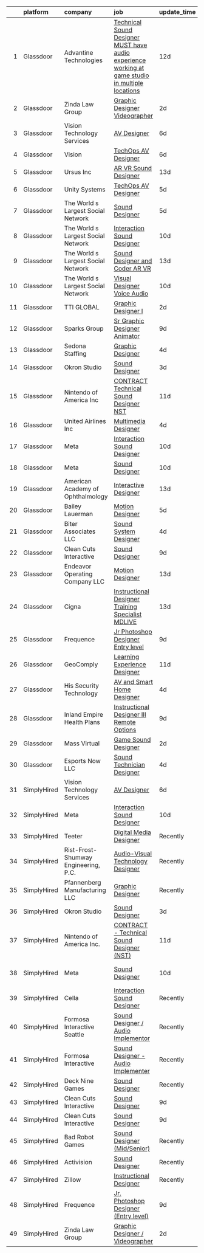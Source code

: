 

|    | platform    | company                              | job                                                                                                                                                                                                                                                                                                                                                                                                                                                                                                                                                                                                                                                                                                                                                                                                                                                                                                                                                                                                                                                                                                                                                                                                                                                                                                                                                                                           | update_time   | location                 |
|---:|:------------|:-------------------------------------|:----------------------------------------------------------------------------------------------------------------------------------------------------------------------------------------------------------------------------------------------------------------------------------------------------------------------------------------------------------------------------------------------------------------------------------------------------------------------------------------------------------------------------------------------------------------------------------------------------------------------------------------------------------------------------------------------------------------------------------------------------------------------------------------------------------------------------------------------------------------------------------------------------------------------------------------------------------------------------------------------------------------------------------------------------------------------------------------------------------------------------------------------------------------------------------------------------------------------------------------------------------------------------------------------------------------------------------------------------------------------------------------------|:--------------|:-------------------------|
|  1 | Glassdoor   | Advantine Technologies               | [Technical Sound Designer  MUST have audio experience working at game studio  in multiple locations](https://www.glassdoor.com/partner/jobListing.htm?pos=123&ao=1136043&s=58&guid=00000182c4578a6fbd99cddaa14b1133&src=GD_JOB_AD&t=SR&vt=w&ea=1&cs=1_b26a7546&cb=1661151447973&jobListingId=1008063959886&jrtk=3-0-1gb25f2kim6pd801-1gb25f2l4gagk800-6d079c6461adae76-)                                                                                                                                                                                                                                                                                                                                                                                                                                                                                                                                                                                                                                                                                                                                                                                                                                                                                                                                                                                                                      | 12d           | Seattle, WA              |
|  2 | Glassdoor   | Zinda Law Group                      | [Graphic Designer   Videographer](https://www.glassdoor.com/partner/jobListing.htm?pos=104&ao=1110586&s=58&guid=00000182c4578a6fbd99cddaa14b1133&src=GD_JOB_AD&t=SR&vt=w&cs=1_d79de057&cb=1661151447971&jobListingId=1008081638228&cpc=545C0D17DAD7ABB7&jrtk=3-0-1gb25f2kim6pd801-1gb25f2l4gagk800-abff4525b0da4e4a--6NYlbfkN0CDZ3uoFqnNpniXSGq4vJTP5OZg6sS9LROOCE2XNzhqktrZ1Gu09o3tp_13oRf2ZSWRTMNECa16wDQevD3p_rrBCY3uYbiYc2xBfIpRP6CwJK4CwJ_oS60QrsB_cGOQTcUVuzyts7WXcHAPYjmPaP-QF5WkkrafHB1fT4T0fqKHHgOUaQT8II-XsVnVeTPsu2QqpE7ebFni79dRGLd53PlX1Pzn0V7-BjNaRAwE_SA02y_hbueCI3yHmSNPazhkGGGnMG-LuqptvfJ2AMW5G91ldFqFWhIMpscX9IgaWXqL7ZXI7qfxUrZ0e-PqlFCaPluyY1x5CoZKmYMchMhTAxKFyBZ1nmbd7ZnPuPBl__sSjKs_dI1ZJDZFq0b-DZzQ4h7xNhLAFrnJ1mFpXn1uwCBvHmeayMZ8CayTAULX4USoNNlljhc_WMQAQGXotplOeSXR19Txa7Isr7pz1I8YCgvtpozNQ0nIRnByxjCvQY4E8hXchjbMEN4V)                                                                                                                                                                                                                                                                                                                                                                                                                                                                                                                                         | 2d            | Austin, TX               |
|  3 | Glassdoor   | Vision Technology Services           | [AV Designer](https://www.glassdoor.com/partner/jobListing.htm?pos=101&ao=1110586&s=58&guid=00000182c4578a6fbd99cddaa14b1133&src=GD_JOB_AD&t=SR&vt=w&ea=1&cs=1_b281c377&cb=1661151447971&jobListingId=1008071954326&cpc=9BF093DE37959594&jrtk=3-0-1gb25f2kim6pd801-1gb25f2l4gagk800-3f4dfcac5a3f2b50--6NYlbfkN0CNj7aPN_rgJYL26xExsNvwSTMCEOvAd-weWhKQvsDHsoIIkruThzqvRCDh24l_bjLQxGzcWxqW5iSN_w8O7BSQUsgASmAL3w_6b5cL1Yfjp6R6RYa5DX07ngvkypT0ZPR4Raf7kU6GnCw0xQ_ZJHxn9iDbUFdG7C09yvijkNxfd571-h0XVBBmhVqeYHbOrimmCW3MH65_5ELOSW72iU5A1G0FFi886fgbdyGgnCmrIbKLW0Emt7mf_sWBq1kiA0nrFdstaPXGQevsQyazLZ-2GgsitVITlJIzGbJjpdIwWte7RG-abOdj0J2vIEDyaveek-DNFTsyAuWaPnpT11aQQrtoUPBCVk06tH5WGqAzYib99ZA9yjvKW0PBI9ga6in2Qvl31vJ7GtOY7xfT8r-Dr0cq2xBy0Ennb6L82egXJ2TldQfD1mFYNyaHeCco-R1nYWLZMTzF8tH0Aqr8XR9rHbwxAtakOG5xbHCM16Adm5bILn7oRZ8c-S5V2T3JuFTolg87oXI4Vg%3D%3D)                                                                                                                                                                                                                                                                                                                                                                                                                                                                                                                            | 6d            | Owings Mills, MD         |
|  4 | Glassdoor   | Vision                               | [TechOps AV Designer](https://www.glassdoor.com/partner/jobListing.htm?pos=121&ao=1136043&s=58&guid=00000182c4578a6fbd99cddaa14b1133&src=GD_JOB_AD&t=SR&vt=w&ea=1&cs=1_d864e213&cb=1661151447973&jobListingId=1008071725001&jrtk=3-0-1gb25f2kim6pd801-1gb25f2l4gagk800-222e6f8c09fa7b32-)                                                                                                                                                                                                                                                                                                                                                                                                                                                                                                                                                                                                                                                                                                                                                                                                                                                                                                                                                                                                                                                                                                     | 6d            | Owings Mills, MD         |
|  5 | Glassdoor   | Ursus  Inc                           | [AR VR Sound Designer](https://www.glassdoor.com/partner/jobListing.htm?pos=106&ao=1110586&s=58&guid=00000182c4578a6fbd99cddaa14b1133&src=GD_JOB_AD&t=SR&vt=w&ea=1&cs=1_75546218&cb=1661151447972&jobListingId=1008060781401&cpc=56C4EA4A1A191A49&jrtk=3-0-1gb25f2kim6pd801-1gb25f2l4gagk800-030c9e8f31c30fb1--6NYlbfkN0CT8vBT9H5mqECx2dfLV_FONLPDKpIRssxVwtj05Tmm4rA5I0VNOPdM1oYsK66ov5r3DWxwAiT3975pyDdK1dCkIm3HIa7Y5w_yS9WNwndK-pYnhQpIGvT_4JMoppqofj_V7n-KQXnwxuIp4sxGqFSLnh8gEwF36Ow_xbme12t9ChEp-GHl6fRQhd6574IIaGuOGCVi51k91WaRd6M8ERe3VOx5Uk43gur74xQFXTOcZiP5tSRQVrFiAsknzgZLfm00zOpDbdloS8yKkQmfoJEHBmN4vApKtgtlX3xG7TCNxLNz2Ll1wawrNtaJWJBohtoAo4pzqraJtZgKX2K-OkprPj3iFbWDSyhMNwFUFhkST-I7CixRzVs14tBwJlXfranQ7253ZsuI9ZaOed4Ek5osv9uX6xaEQzz_38NHK3MSyDZbqinY-3Hs2FkMc91ab8TcorPDeTvLlUU3Q2lP7XUZf-bP02vBrNjpXle8iSLJ5ulfkWWGxP9eS-_TkUrMkm0YWFAoQpVWVnWZV_Gxus6Rk4SP76arsWNJ1poLQJfx6BuI4iJZ3A25_Lm7BcQzKs9hOaDbcUecRo-xtdpB-0pBl-iSLa7Ror2-Zz4bK5sXUem1nyXJ3HZ_MKW0S2Sdqe1iMrtgjKdUmqaSWpCBrPmBWDJnDsPFACQSTuhc0dm-yQwYoIEvJKyX4ayFcD8O7_GlybwYBnFk3Pht2i2QJkNhUjE7cNzoI8CGHTDzdcKU0Xw9O-z9Y82UUuIEO1_kfj5-x58BgxpiZJMnoWGVPkt2Jm16nAk-Z3Eh3koF3FUE3J3UnjR4VsZSIdOklgXteALKXezFPxOV15tCkeSWBhUfrXSmUCOxxp-fQ_thZeUO8d4CnjwOaaUSb-7vKtEwKxogSzKEG7T9v35zwBMvOXhNylX2D50EAbExfhEkxy7X4_lytLX-LhgGdBRc_pwsuAYjcuk8PDaSH-5m2TQXbOWqn-rd76tAyDSBPg5WUl5e95KpHDIp0qrgvcpQpq_0n5w%3D) | 13d           | Seattle, WA              |
|  6 | Glassdoor   | Unity Systems                        | [TechOps AV Designer](https://www.glassdoor.com/partner/jobListing.htm?pos=125&ao=1136043&s=58&guid=00000182c4578a6fbd99cddaa14b1133&src=GD_JOB_AD&t=SR&vt=w&ea=1&cs=1_9fcdbaff&cb=1661151447974&jobListingId=1008074123032&jrtk=3-0-1gb25f2kim6pd801-1gb25f2l4gagk800-d55f17306aa6bb28-)                                                                                                                                                                                                                                                                                                                                                                                                                                                                                                                                                                                                                                                                                                                                                                                                                                                                                                                                                                                                                                                                                                     | 5d            | Owings Mills, MD         |
|  7 | Glassdoor   | The World s Largest Social Network   | [Sound Designer](https://www.glassdoor.com/partner/jobListing.htm?pos=105&ao=1110586&s=58&guid=00000182c4578a6fbd99cddaa14b1133&src=GD_JOB_AD&t=SR&vt=w&ea=1&cs=1_1df1be49&cb=1661151447972&jobListingId=1008073886533&cpc=42BEC95245890617&jrtk=3-0-1gb25f2kim6pd801-1gb25f2l4gagk800-7114a57c880df326--6NYlbfkN0DSgjPPcnEdvoK3uuxfISLALE6pB1FR7YSHOr_tSg5_QGIhoz_2VqUepdcKLBLI_zT8uHxsXd_VUx11DWtQMLofTHoXHnLrOeZEKhwoXuWLAzou_dOiA0RIt_XduuY84k9b2ilL6Z7HhZ0_x4UaBFHaWlAflmiorJSqxNNCA8K71dy3oP-Z6J6Pkdcik5RP3ckCH-9FxTp68Oq9rH7toYY-PBFb29LpR4TalQLqhBZ2Q4XCJvxBZ4oeb8fodswn3gT68gH-F2K3AyNiiZv77-E5QNZ4CI1GCX8OD1553Shz5VuhqKXDZioYMQ4InoXZTCWMyYH9ljerxvt1SLoNypwQuVelFYbqUZIi8xlPiQh2yAOAgFHJ1WmrGUVBF4L_Uo5DNjpVY8CBNbUyP82NGkab9ztVT_UAmydZmYNegFrOZfxjNITTINQSQ1tQj3CSunBktoQruirRgyuhIxVZf8AV8ggIjC-falvPPz5zeCGp3Vx6kUMdkTBquKDGtn5_KtHjcyT2la6GSIsoSTX9I-5HiOSDnGs8lWiQcvUjdez5UKcGKQsNps3CXHV4xfnP8uy1cS2-B-gIrsF9DQMP3gJ3)                                                                                                                                                                                                                                                                                                                                                                                                                                                     | 5d            | Philadelphia, PA         |
|  8 | Glassdoor   | The World s Largest Social Network   | [Interaction Sound Designer](https://www.glassdoor.com/partner/jobListing.htm?pos=107&ao=1110586&s=58&guid=00000182c4578a6fbd99cddaa14b1133&src=GD_JOB_AD&t=SR&vt=w&ea=1&cs=1_7d874c70&cb=1661151447972&jobListingId=1008067051045&cpc=0C139D4CAD5A6DB2&jrtk=3-0-1gb25f2kim6pd801-1gb25f2l4gagk800-a55c5d5c2412a23f--6NYlbfkN0DSgjPPcnEdvoK3uuxfISLALE6pB1FR7YSHOr_tSg5_QGIhoz_2VqUepdcKLBLI_zTQW-ZBBRDRWB8XcpesGg14kHik97VePIDOoXHmvrsVM92Who3iCJ3lPvVkXNAwy5P5txMrOj0anmJ9iJJeFKaeAM5FZ7aLL2sS_WrfcLKwk5WjkJsIbrYh2OmnDCqQq5EwuFRNq6vjcvtnVhlaBo4R5mUGfts6vs59TUc-epGnuud78vAM4o7X9VjOsOM8M3tV8dGtDMlYvOogfJTImKXksbyNB5d6Bl1vfbm1O2_FkaCNKrnVSvxNlZHkwl1k4Ok4VwOoSzJ7bCVEaUeD4PlB3M_XcxHoei1gGSUI7JrPKeXiTp5bLbPVc_d3CdON0vYizEV5uHu72QYMeDd2vG2NRuTT5xEfIHylHRQ6O6BZrMOk_xvvWokcVyo9wCrKH3-nSrAw2HcoYp3-J-UvC0syJWqNIFq5gfb43C8XGVZKN4O-MJEF8WiUkrpGmJlWLOruvcfjRBp2hnmBDblJRQhyTJYn5CcTCaf5EQvAJzWXP0VB1v5JhDouj-kIB9DgeihgIUM1K6lyI8i4DdseBRN4)                                                                                                                                                                                                                                                                                                                                                                                                                                         | 10d           | Philadelphia, PA         |
|  9 | Glassdoor   | The World s Largest Social Network   | [Sound Designer and Coder  AR VR ](https://www.glassdoor.com/partner/jobListing.htm?pos=108&ao=1110586&s=58&guid=00000182c4578a6fbd99cddaa14b1133&src=GD_JOB_AD&t=SR&vt=w&ea=1&cs=1_33594573&cb=1661151447972&jobListingId=1008061726145&cpc=B076152010A3B66C&jrtk=3-0-1gb25f2kim6pd801-1gb25f2l4gagk800-7ac4f6af231a1752--6NYlbfkN0DSgjPPcnEdvoK3uuxfISLALE6pB1FR7YSHOr_tSg5_QGIhoz_2VqUepdcKLBLI_zRRqGxwsWbWusaI47CnJOql3dZtZAUgmKcXrM56Sv-4YDjrSP54awu9MNJukGizFcW2-0AiLu8zBbsU9ZIiPQd4QpnGKSElyT8XiEq4mqvRxJ5vTZwvcBhzKfVexrQF-QUUTNZXYK_0Y-UzFGpe4XOrtt6T4dgWpcP92g6bPvLJQc5LceOa9RnIFK-U2lybhwbwwmEFWKE7RBFSGxp2SygZQlfVcjwf-PyoO-uoYE81iZJSU23mIoXxN_2xLijRffocJ7ZDXV2o4hlA6gKq59SKL86UI01noH3RNXyZ4-8Yv6-igVcjccJI6iO5We2CXpYocrwy_CywyrsuRhLiNMYpVROUSLjodKO5usJW0ReGddRszzT-o1tNvNfyEr1g6toTleq-kImp1TlstUUFixPIQBulMOjmY-WW3qwdeg-evoKBu66wzWkX9T8b8dCyYq-6iDxm_TFB-5P9Jo171BU2v_sibU7u2MzoC6jHkqQYYHF53WsnfydSoQ8ImR1epljd18qCa7Ia6DhXA4kZMZFd)                                                                                                                                                                                                                                                                                                                                                                                                                                   | 13d           | Los Angeles, CA          |
| 10 | Glassdoor   | The World s Largest Social Network   | [Visual Designer  Voice Audio ](https://www.glassdoor.com/partner/jobListing.htm?pos=109&ao=1110586&s=58&guid=00000182c4578a6fbd99cddaa14b1133&src=GD_JOB_AD&t=SR&vt=w&ea=1&cs=1_15b5b52f&cb=1661151447972&jobListingId=1008067051081&cpc=1160948BCBA38B5B&jrtk=3-0-1gb25f2kim6pd801-1gb25f2l4gagk800-7913921b795d69f5--6NYlbfkN0DSgjPPcnEdvoK3uuxfISLALE6pB1FR7YSHOr_tSg5_QGIhoz_2VqUepdcKLBLI_zTQW-ZBBRDRWDgtVNVrQFKAzmx9bZ4Meu3hLWvhH2xhpWXUkFIaUnifiMDKwBTn296hIQ_t5YcIOVPnmKBN4Y34vFfZxvWSvY4EJqfWdDOc7LiPFI6BFJr3BS4z5Ga0mb8iFFVxZn4IUqIOUHDy3fhvAKmLr78_83YwYhfNnDP6ZNN_P8n9F1urLcO1_h3K6DwFUdCdmeaOsdlQTvcOWtVsXlYTbupfRSYxfvH9BfNZPCrxGpnkbN99qRo3FJi0RuWPoYaXjn5m6VMTy6yH2rGKeche8a0Jq7IGnmp_mDQ-lWF5OfWO83gA-Vke2RBspA7hYaIlBOAMwhZxI1OIg49TyDSI_VH-xjmJiAndzAhFvjn1m2ilSXZgPsRGLtpgC7Sq_VVD0srx7KL-_STC3mPC7i9cjwa7bID-186Jx6g1iKWoebzvfa2tfiojrRG7y4FrzMnkvFOmz2ilNMMm8Vw8NEm4l1qNDGplAT77yE4W-iXkpxm8JNEIS8sGCMPzgYZEZRgJt7l11-Ii6EcXJBII)                                                                                                                                                                                                                                                                                                                                                                                                                                      | 10d           | San Diego, CA            |
| 11 | Glassdoor   | TTI GLOBAL                           | [Graphic Designer I](https://www.glassdoor.com/partner/jobListing.htm?pos=127&ao=1136043&s=58&guid=00000182c4578a6fbd99cddaa14b1133&src=GD_JOB_AD&t=SR&vt=w&ea=1&cs=1_17beebc8&cb=1661151447974&jobListingId=1008081440962&jrtk=3-0-1gb25f2kim6pd801-1gb25f2l4gagk800-e718573ba50ff80a-)                                                                                                                                                                                                                                                                                                                                                                                                                                                                                                                                                                                                                                                                                                                                                                                                                                                                                                                                                                                                                                                                                                      | 2d            | East Moline, IL          |
| 12 | Glassdoor   | Sparks Group                         | [Sr Graphic Designer Animator](https://www.glassdoor.com/partner/jobListing.htm?pos=113&ao=1110586&s=58&guid=00000182c4578a6fbd99cddaa14b1133&src=GD_JOB_AD&t=SR&vt=w&cs=1_461a3e4d&cb=1661151447973&jobListingId=1008069082504&cpc=3BA4CE39D5B5DEF5&jrtk=3-0-1gb25f2kim6pd801-1gb25f2l4gagk800-9fb52559c671e326--6NYlbfkN0CVbIAoVGlVV0muHIzlWY31dYj5hrVkKa7qBWZ-hZn3g-zWnitpxah_RyLopvrEJPIhSC_NxYFAOkOUAxb24q12idpXmZDLqnP8qqXeafs5p-x-Up3FLRd-hBxwplnmgu-HuP8T6r5qz0r5qkXNepJ65unKf4eAdbFumPyfAY87zyKfPC2cLsJr_6IWOwcfiIFkvjZn9dwUfwJG7HI5o-oqJbmT2UzoWyH9iCKdre52n5Mge3jvqgx8ki-TaXr7CzY2hTQWNX7fKIKPjDGxJc5FYRlgTIJJfvlVEbklxVWEuBY7_vq-4l60A9WU3AZMD1hKpIGhDnjOvVAAlSQYZtOvl0SulK-hJGUAyqx4X6PrPnLR1s9MQF8qRnNM69R3yuqEu8Sky5WK4eo_GFrsNEeiRamY2c5GJ1xHAHRzZEeRAVLSeIU8-r9t3dNQJGy70L2IxHcFvddzWoXchje7yvkS8Hr6vcdfpKJAnomSgktRWTbDt0KkFCpH)                                                                                                                                                                                                                                                                                                                                                                                                                                                                                                                                            | 9d            | McLean, VA               |
| 13 | Glassdoor   | Sedona Staffing                      | [Graphic Designer](https://www.glassdoor.com/partner/jobListing.htm?pos=112&ao=1110586&s=58&guid=00000182c4578a6fbd99cddaa14b1133&src=GD_JOB_AD&t=SR&vt=w&cs=1_d40201c7&cb=1661151447972&jobListingId=1008076998725&cpc=47CFDC01B3F81FAC&jrtk=3-0-1gb25f2kim6pd801-1gb25f2l4gagk800-33e05b495d8f4777--6NYlbfkN0AD1jTaPkbqeyoPs6Gk6jVNKZ2Be_hmcpzTpGkBPNeG5xU-358rlWYJRK8NMG9eadv6fhxR6NmvazypaoRZVMCn3L9x0_btZ5CkdPPDyOWnbIvVj1Iw8hptB9kDGe6m7TM7kZwZb_Aulp72J6BIoZN4IeoQa2szPlmO79-YYHD4UDtDmFMatYBL5Im8LpKmsIdKlJPTEsTCg5DtQE6nGJNRfCu3QuXv3uAS2P6eZCCoMrapxvUURD6GE9EZ5Cd2R8oZKrE2X4ySUWOe_svft_p_9JpN6CoBvzjMy2C-1Q7fzYpym6lXSndag-Eh4SWiFdNcucQ7a4kRrzkYWGihPG7jiq1EjnoO_Xmlrl61NoXx0pQ2il2KJYlbk1cUM2xTiJZGvmg-VElPhNl7e46m9EnPYSzVQuByvJTSqdYTculz13ijKbCR6p6Furdg73t4gLYNw3AoabPCJDnHJ0r7T5idcqY3La9JlkKp1steLxT9w2KPe9kxowfEw4Bk-gothfGFrnGV2drrzA6ZSDdj1_01ozx7ggQqfmjKd-f_1YO1FK1T_HBeejMFiXA2hesZbU8%3D)                                                                                                                                                                                                                                                                                                                                                                                                                                                                          | 4d            | East Moline, IL          |
| 14 | Glassdoor   | Okron Studio                         | [Sound Designer](https://www.glassdoor.com/partner/jobListing.htm?pos=110&ao=1136043&s=58&guid=00000182c4578a6fbd99cddaa14b1133&src=GD_JOB_AD&t=SR&vt=w&ea=1&cs=1_31982861&cb=1661151447972&jobListingId=1008079733036&jrtk=3-0-1gb25f2kim6pd801-1gb25f2l4gagk800-d7d03bc56f607eed-)                                                                                                                                                                                                                                                                                                                                                                                                                                                                                                                                                                                                                                                                                                                                                                                                                                                                                                                                                                                                                                                                                                          | 3d            | Remote                   |
| 15 | Glassdoor   | Nintendo of America Inc              | [CONTRACT   Technical Sound Designer  NST ](https://www.glassdoor.com/partner/jobListing.htm?pos=116&ao=1136043&s=58&guid=00000182c4578a6fbd99cddaa14b1133&src=GD_JOB_AD&t=SR&vt=w&cs=1_714ae3bc&cb=1661151447973&jobListingId=1008066224463&jrtk=3-0-1gb25f2kim6pd801-1gb25f2l4gagk800-4f54bb3e91a298df-)                                                                                                                                                                                                                                                                                                                                                                                                                                                                                                                                                                                                                                                                                                                                                                                                                                                                                                                                                                                                                                                                                    | 11d           | Redmond, WA              |
| 16 | Glassdoor   | United Airlines Inc                  | [Multimedia Designer](https://www.glassdoor.com/partner/jobListing.htm?pos=119&ao=1136043&s=58&guid=00000182c4578a6fbd99cddaa14b1133&src=GD_JOB_AD&t=SR&vt=w&cs=1_b06af3ef&cb=1661151447973&jobListingId=1008075700956&jrtk=3-0-1gb25f2kim6pd801-1gb25f2l4gagk800-d0e6df647832d0d8-)                                                                                                                                                                                                                                                                                                                                                                                                                                                                                                                                                                                                                                                                                                                                                                                                                                                                                                                                                                                                                                                                                                          | 4d            | Chicago, IL              |
| 17 | Glassdoor   | Meta                                 | [Interaction Sound Designer](https://www.glassdoor.com/partner/jobListing.htm?pos=115&ao=1136043&s=58&guid=00000182c4578a6fbd99cddaa14b1133&src=GD_JOB_AD&t=SR&vt=w&cs=1_381dd579&cb=1661151447973&jobListingId=1008066993623&jrtk=3-0-1gb25f2kim6pd801-1gb25f2l4gagk800-0309ec683cd103c0-)                                                                                                                                                                                                                                                                                                                                                                                                                                                                                                                                                                                                                                                                                                                                                                                                                                                                                                                                                                                                                                                                                                   | 10d           | Remote                   |
| 18 | Glassdoor   | Meta                                 | [Sound Designer](https://www.glassdoor.com/partner/jobListing.htm?pos=111&ao=1136043&s=58&guid=00000182c4578a6fbd99cddaa14b1133&src=GD_JOB_AD&t=SR&vt=w&cs=1_608cae85&cb=1661151447972&jobListingId=1008067523825&jrtk=3-0-1gb25f2kim6pd801-1gb25f2l4gagk800-497fdd8b0c450439-)                                                                                                                                                                                                                                                                                                                                                                                                                                                                                                                                                                                                                                                                                                                                                                                                                                                                                                                                                                                                                                                                                                               | 10d           | Seattle, WA              |
| 19 | Glassdoor   | American Academy of Ophthalmology    | [Interactive Designer](https://www.glassdoor.com/partner/jobListing.htm?pos=130&ao=1136043&s=58&guid=00000182c4578a6fbd99cddaa14b1133&src=GD_JOB_AD&t=SR&vt=w&cs=1_6c2d0417&cb=1661151447974&jobListingId=1008061174895&jrtk=3-0-1gb25f2kim6pd801-1gb25f2l4gagk800-c2a594bf7840b491-)                                                                                                                                                                                                                                                                                                                                                                                                                                                                                                                                                                                                                                                                                                                                                                                                                                                                                                                                                                                                                                                                                                         | 13d           | San Francisco, CA        |
| 20 | Glassdoor   | Bailey Lauerman                      | [Motion Designer](https://www.glassdoor.com/partner/jobListing.htm?pos=122&ao=1136043&s=58&guid=00000182c4578a6fbd99cddaa14b1133&src=GD_JOB_AD&t=SR&vt=w&ea=1&cs=1_2c7040f7&cb=1661151447973&jobListingId=1008075098584&jrtk=3-0-1gb25f2kim6pd801-1gb25f2l4gagk800-8212b4e9bc185691-)                                                                                                                                                                                                                                                                                                                                                                                                                                                                                                                                                                                                                                                                                                                                                                                                                                                                                                                                                                                                                                                                                                         | 5d            | Omaha, NE                |
| 21 | Glassdoor   | Biter   Associates  LLC              | [Sound System Designer](https://www.glassdoor.com/partner/jobListing.htm?pos=103&ao=1110586&s=58&guid=00000182c4578a6fbd99cddaa14b1133&src=GD_JOB_AD&t=SR&vt=w&ea=1&cs=1_5a354128&cb=1661151447971&jobListingId=1008076973904&cpc=FD56AAAF1899B499&jrtk=3-0-1gb25f2kim6pd801-1gb25f2l4gagk800-3e9f68afeac613a4--6NYlbfkN0Cii1BkCmuTkYhCe1n7tdf96rlEXZyahD0EQGX4UxkzWOhUZ7vCuYiyO9WaPnT0De7OE42QTeaM7JscKX9Iz1L0buQJQo6JW1gjqoppT1X0kZJ6cJNTOvSoc-vGnJvFdwu8ydp4wXpvThyajZX1-ZPpGDClXlInXF__dKWU4QMbAay29Jr0d8UnmdCZGoc5g2b_edJ-V9QtBm1UuGUqcuPDznnEsOqRBQjNSPj9rnq7zO55K8-ZGS63LDFukN7UJ1qfr5SHJlIdBy23L3u9cBQWQaJQCz1SUCW9JLvHL57QSf0lD7xBxMxPDCyyH7EjDpcUGhKQ6S0hLauP6LpJtGt9epaWa3HsEKE5MXdaU3iA0xN0WVkNV3QzIWhV6C49N544w5KiUBhOnPqO0Ru8WAlwg-V4w-EbmqVayb-bw_Xh0V-MuRtYR9XpJvcK4eigwxCwoPlQOitPlJ_Pk7wsJCztRi801nSGXEYmEx9s706v4nyYwps7at3Om8q7boLz4SRdsRNIgW45FRdaNI58DYKs)                                                                                                                                                                                                                                                                                                                                                                                                                                                                                                              | 4d            | Addison, TX              |
| 22 | Glassdoor   | Clean Cuts Interactive               | [Sound Designer](https://www.glassdoor.com/partner/jobListing.htm?pos=102&ao=1110586&s=58&guid=00000182c4578a6fbd99cddaa14b1133&src=GD_JOB_AD&t=SR&vt=w&ea=1&cs=1_1d7754d4&cb=1661151447971&jobListingId=1008068462835&cpc=FB7E4A1762AE5BEC&jrtk=3-0-1gb25f2kim6pd801-1gb25f2l4gagk800-180f36a67d041096--6NYlbfkN0BdWmvb-rJl2QNnPZsqfom0WtyBpRDZD-qGOAPpXEAerX6a6oApLbNube8VIkmBRry4WGRoB0qsfFORcDwlv5J-Sd2QpNdWVPU3rpOKe16b-v51oCGYFn1Gg0GCh9sLO-2YemhZ2pKU_mGnQ6gmjy9PJXCZWcP9S85pmy_gMB17x15owpHU1MnjT43sqb3YyQDDmksC0gCm4HZ0yw66SJ46U7utn9B0GgrBG0T20dYHnQl_LJnnO9c6EsMmEjIUlCAT20Z3ATUj9psqq6MeEBSVz1myoRsGOXpsRvrog-BsOK70nq1vbgjKUS7BewMlQrsVvqKNF6aqffECl9v4JlsQCYwF5rZtBPur_UpZY5oE0jD8INTtXYInSxw-ROLn5VECvZXIr8Wgbw5Uejwcn5eHLFPhauSIDpmSR5MzTzmEQrN2oR4OUpMPnFBFuJc1srS6drXvUDxjiQN8e5vimMdU8SOYnPvGwcAqy_rc7a8Gv9Jm2UQNaxA6)                                                                                                                                                                                                                                                                                                                                                                                                                                                                                                                                                     | 9d            | Remote                   |
| 23 | Glassdoor   | Endeavor Operating Company  LLC      | [Motion Designer](https://www.glassdoor.com/partner/jobListing.htm?pos=128&ao=1136043&s=58&guid=00000182c4578a6fbd99cddaa14b1133&src=GD_JOB_AD&t=SR&vt=w&cs=1_0f614ab7&cb=1661151447974&jobListingId=1008060392301&jrtk=3-0-1gb25f2kim6pd801-1gb25f2l4gagk800-c5485b3a6cabc7e4-)                                                                                                                                                                                                                                                                                                                                                                                                                                                                                                                                                                                                                                                                                                                                                                                                                                                                                                                                                                                                                                                                                                              | 13d           | New York, NY             |
| 24 | Glassdoor   | Cigna                                | [Instructional Designer Training Specialist   MDLIVE](https://www.glassdoor.com/partner/jobListing.htm?pos=126&ao=1136043&s=58&guid=00000182c4578a6fbd99cddaa14b1133&src=GD_JOB_AD&t=SR&vt=w&cs=1_dd87a19e&cb=1661151447974&jobListingId=1008061196473&jrtk=3-0-1gb25f2kim6pd801-1gb25f2l4gagk800-894d611d637249ba-)                                                                                                                                                                                                                                                                                                                                                                                                                                                                                                                                                                                                                                                                                                                                                                                                                                                                                                                                                                                                                                                                          | 13d           | Hartford, CT             |
| 25 | Glassdoor   | Frequence                            | [Jr  Photoshop Designer  Entry level ](https://www.glassdoor.com/partner/jobListing.htm?pos=114&ao=1136043&s=58&guid=00000182c4578a6fbd99cddaa14b1133&src=GD_JOB_AD&t=SR&vt=w&ea=1&cs=1_e1dc611d&cb=1661151447973&jobListingId=1008069114444&jrtk=3-0-1gb25f2kim6pd801-1gb25f2l4gagk800-ebe8f0f4224f7fa4-)                                                                                                                                                                                                                                                                                                                                                                                                                                                                                                                                                                                                                                                                                                                                                                                                                                                                                                                                                                                                                                                                                    | 9d            | Remote                   |
| 26 | Glassdoor   | GeoComply                            | [Learning Experience Designer](https://www.glassdoor.com/partner/jobListing.htm?pos=124&ao=1136043&s=58&guid=00000182c4578a6fbd99cddaa14b1133&src=GD_JOB_AD&t=SR&vt=w&ea=1&cs=1_406efd1a&cb=1661151447973&jobListingId=1008064967180&jrtk=3-0-1gb25f2kim6pd801-1gb25f2l4gagk800-c9feb03066af53b1-)                                                                                                                                                                                                                                                                                                                                                                                                                                                                                                                                                                                                                                                                                                                                                                                                                                                                                                                                                                                                                                                                                            | 11d           | Manhattan                |
| 27 | Glassdoor   | His Security   Technology            | [AV and Smart Home Designer](https://www.glassdoor.com/partner/jobListing.htm?pos=129&ao=1136043&s=58&guid=00000182c4578a6fbd99cddaa14b1133&src=GD_JOB_AD&t=SR&vt=w&ea=1&cs=1_365c8239&cb=1661151447974&jobListingId=1008076250007&jrtk=3-0-1gb25f2kim6pd801-1gb25f2l4gagk800-60c646d62065e1d1-)                                                                                                                                                                                                                                                                                                                                                                                                                                                                                                                                                                                                                                                                                                                                                                                                                                                                                                                                                                                                                                                                                              | 4d            | Farragut, TN             |
| 28 | Glassdoor   | Inland Empire Health Plans           | [Instructional Designer III  Remote Options ](https://www.glassdoor.com/partner/jobListing.htm?pos=120&ao=1136043&s=58&guid=00000182c4578a6fbd99cddaa14b1133&src=GD_JOB_AD&t=SR&vt=w&cs=1_ccdc51fc&cb=1661151447973&jobListingId=1008069325976&jrtk=3-0-1gb25f2kim6pd801-1gb25f2l4gagk800-dda88814a8996fbd-)                                                                                                                                                                                                                                                                                                                                                                                                                                                                                                                                                                                                                                                                                                                                                                                                                                                                                                                                                                                                                                                                                  | 9d            | Rancho Cucamonga, CA     |
| 29 | Glassdoor   | Mass Virtual                         | [Game Sound Designer](https://www.glassdoor.com/partner/jobListing.htm?pos=117&ao=1136043&s=58&guid=00000182c4578a6fbd99cddaa14b1133&src=GD_JOB_AD&t=SR&vt=w&ea=1&cs=1_95b0bba6&cb=1661151447973&jobListingId=1008082194344&jrtk=3-0-1gb25f2kim6pd801-1gb25f2l4gagk800-f232bf0ac303c42a-)                                                                                                                                                                                                                                                                                                                                                                                                                                                                                                                                                                                                                                                                                                                                                                                                                                                                                                                                                                                                                                                                                                     | 2d            | Orlando, FL              |
| 30 | Glassdoor   | Esports Now LLC                      | [Sound Technician Designer](https://www.glassdoor.com/partner/jobListing.htm?pos=118&ao=1136043&s=58&guid=00000182c4578a6fbd99cddaa14b1133&src=GD_JOB_AD&t=SR&vt=w&ea=1&cs=1_c5aab7e3&cb=1661151447973&jobListingId=1008075670120&jrtk=3-0-1gb25f2kim6pd801-1gb25f2l4gagk800-d2a3d5b3cd43e203-)                                                                                                                                                                                                                                                                                                                                                                                                                                                                                                                                                                                                                                                                                                                                                                                                                                                                                                                                                                                                                                                                                               | 4d            | Boca Raton, FL           |
| 31 | SimplyHired | Vision Technology Services           | [AV Designer](https://www.simplyhired.com/job/FM33unODoRlbr9-go1TksJlH4AHhb4Gk90F4WSCLKHWyNgcbp3vuSQ?q=sound+designer)                                                                                                                                                                                                                                                                                                                                                                                                                                                                                                                                                                                                                                                                                                                                                                                                                                                                                                                                                                                                                                                                                                                                                                                                                                                                        | 6d            | Owings Mills, MD         |
| 32 | SimplyHired | Meta                                 | [Interaction Sound Designer](https://www.simplyhired.com/job/-jenaefXanukpe0HSwiTye_1UqYaEOG0YTBRRQXeKxViWTwXyvRYpg?q=sound+designer)                                                                                                                                                                                                                                                                                                                                                                                                                                                                                                                                                                                                                                                                                                                                                                                                                                                                                                                                                                                                                                                                                                                                                                                                                                                         | 10d           | Remote +5 locations      |
| 33 | SimplyHired | Teeter                               | [Digital Media Designer](https://www.simplyhired.com/job/jFCzDrwAH8eMKhTfDHaqJ5UOnbVAP0OeTC69zWsuiw0vQMQTbaxvvg?q=sound+designer)                                                                                                                                                                                                                                                                                                                                                                                                                                                                                                                                                                                                                                                                                                                                                                                                                                                                                                                                                                                                                                                                                                                                                                                                                                                             | Recently      | Bonney Lake, WA          |
| 34 | SimplyHired | Rist-Frost-Shumway Engineering, P.C. | [Audio-Visual Technology Designer](https://www.simplyhired.com/job/TaQpqeyaDhhSxCQc-yNKriYaNHEEsVYqe9QAMiRkiiNXWWMq6gdbAg?q=sound+designer)                                                                                                                                                                                                                                                                                                                                                                                                                                                                                                                                                                                                                                                                                                                                                                                                                                                                                                                                                                                                                                                                                                                                                                                                                                                   | Recently      | Portland, ME             |
| 35 | SimplyHired | Pfannenberg Manufacturing LLC        | [Graphic Designer](https://www.simplyhired.com/job/eAQh0BnP_VfSJEX4vFH_cC2uJOdwE6XReAdesAQneAb4Q-ioZBCl_g?q=sound+designer)                                                                                                                                                                                                                                                                                                                                                                                                                                                                                                                                                                                                                                                                                                                                                                                                                                                                                                                                                                                                                                                                                                                                                                                                                                                                   | Recently      | Lancaster, NY            |
| 36 | SimplyHired | Okron Studio                         | [Sound Designer](https://www.simplyhired.com/job/sH9iQ3mOxPZ_wzvQdODCegZwaaM9A5wNYJm87FJwvZBvB3d1YNX9TA?q=sound+designer)                                                                                                                                                                                                                                                                                                                                                                                                                                                                                                                                                                                                                                                                                                                                                                                                                                                                                                                                                                                                                                                                                                                                                                                                                                                                     | 3d            | Remote                   |
| 37 | SimplyHired | Nintendo of America Inc.             | [CONTRACT - Technical Sound Designer (NST)](https://www.simplyhired.com/job/TPW0XrKmxf-vwIJbi5AmHPtMATFGZtcAoqs0JfFzV3o8SCHuwWm1gw?q=sound+designer)                                                                                                                                                                                                                                                                                                                                                                                                                                                                                                                                                                                                                                                                                                                                                                                                                                                                                                                                                                                                                                                                                                                                                                                                                                          | 11d           | Redmond, WA              |
| 38 | SimplyHired | Meta                                 | [Sound Designer](https://www.simplyhired.com/job/WOkO3p-i2u1T1y6dUtAOR5iM4l-fI4SKkKQlrDedkNoGcMUgbGBM6g?q=sound+designer)                                                                                                                                                                                                                                                                                                                                                                                                                                                                                                                                                                                                                                                                                                                                                                                                                                                                                                                                                                                                                                                                                                                                                                                                                                                                     | 10d           | Seattle, WA +3 locations |
| 39 | SimplyHired | Cella                                | [Interaction Sound Designer](https://www.simplyhired.com/job/JDJXrEQupcCXzLub4EKpUuUWrStpnjkTGkyGHaNzDBKRPjj_3Kpg_A?q=sound+designer)                                                                                                                                                                                                                                                                                                                                                                                                                                                                                                                                                                                                                                                                                                                                                                                                                                                                                                                                                                                                                                                                                                                                                                                                                                                         | Recently      | Menlo Park, CA           |
| 40 | SimplyHired | Formosa Interactive Seattle          | [Sound Designer / Audio Implementor](https://www.simplyhired.com/job/vlF4rzpIgemNyADbSUoWC36FtYYh2ouWspqfTFtuxzveh07-6RCwmg?q=sound+designer)                                                                                                                                                                                                                                                                                                                                                                                                                                                                                                                                                                                                                                                                                                                                                                                                                                                                                                                                                                                                                                                                                                                                                                                                                                                 | Recently      | Seattle, WA              |
| 41 | SimplyHired | Formosa Interactive                  | [Sound Designer - Audio Implementer](https://www.simplyhired.com/job/E63_BRjyLumhk01Bv7mOuaoR0vafXGhLD-NTsS2e6CEpoHi4FvqYnw?q=sound+designer)                                                                                                                                                                                                                                                                                                                                                                                                                                                                                                                                                                                                                                                                                                                                                                                                                                                                                                                                                                                                                                                                                                                                                                                                                                                 | Recently      | Burbank, CA              |
| 42 | SimplyHired | Deck Nine Games                      | [Sound Designer](https://www.simplyhired.com/job/iz6i-HlUxxVIfGstw4fVaxnhc2kyEC3JD6ixIrv1CjJkn928zMpmow?q=sound+designer)                                                                                                                                                                                                                                                                                                                                                                                                                                                                                                                                                                                                                                                                                                                                                                                                                                                                                                                                                                                                                                                                                                                                                                                                                                                                     | Recently      | United States            |
| 43 | SimplyHired | Clean Cuts Interactive               | [Sound Designer](https://www.simplyhired.com/job/URpHRLKxsUQ4hdInq3xa6FnJYJDM-ccCCSLPb7pl2cnZUbjIHBvDJg?q=sound+designer)                                                                                                                                                                                                                                                                                                                                                                                                                                                                                                                                                                                                                                                                                                                                                                                                                                                                                                                                                                                                                                                                                                                                                                                                                                                                     | 9d            | Remote                   |
| 44 | SimplyHired | Clean Cuts Interactive               | [Sound Designer](https://www.simplyhired.com/job/URpHRLKxsUQ4hdInq3xa6FnJYJDM-ccCCSLPb7pl2cnZUbjIHBvDJg?q=sound+designer)                                                                                                                                                                                                                                                                                                                                                                                                                                                                                                                                                                                                                                                                                                                                                                                                                                                                                                                                                                                                                                                                                                                                                                                                                                                                     | 9d            | Remote                   |
| 45 | SimplyHired | Bad Robot Games                      | [Sound Designer (Mid/Senior)](https://www.simplyhired.com/job/5k7lNxd5mPx4SDP11_bQMCoaI3zXskx9LCyK6sAv6bc57TMyAoaPVQ?q=sound+designer)                                                                                                                                                                                                                                                                                                                                                                                                                                                                                                                                                                                                                                                                                                                                                                                                                                                                                                                                                                                                                                                                                                                                                                                                                                                        | Recently      | Santa Monica, CA         |
| 46 | SimplyHired | Activision                           | [Sound Designer](https://www.simplyhired.com/job/i7qlcqa6pP-srEpgyNNEjRvZmW5tDc8R6vUqXUq0hP94Ee2Cl5AgeQ?q=sound+designer)                                                                                                                                                                                                                                                                                                                                                                                                                                                                                                                                                                                                                                                                                                                                                                                                                                                                                                                                                                                                                                                                                                                                                                                                                                                                     | Recently      | Austin, TX               |
| 47 | SimplyHired | Zillow                               | [Instructional Designer](https://www.simplyhired.com/job/Sz8UpLpOtW2iMiVKkGCCaLdLcXP5QTQucu96qxeObw90hM7TUNkajQ?q=sound+designer)                                                                                                                                                                                                                                                                                                                                                                                                                                                                                                                                                                                                                                                                                                                                                                                                                                                                                                                                                                                                                                                                                                                                                                                                                                                             | Recently      | Remote                   |
| 48 | SimplyHired | Frequence                            | [Jr. Photoshop Designer (Entry level)](https://www.simplyhired.com/job/xTWYgcxs-MGipgF-C8xs3s4d3yLHkI8xoAtvKZaBwhzBiO3S7igRyA?q=sound+designer)                                                                                                                                                                                                                                                                                                                                                                                                                                                                                                                                                                                                                                                                                                                                                                                                                                                                                                                                                                                                                                                                                                                                                                                                                                               | 9d            | Remote                   |
| 49 | SimplyHired | Zinda Law Group                      | [Graphic Designer / Videographer](https://www.simplyhired.com/job/xV8AdWMXRqgE3KnX28PHyABkh3EXP70l7YHQb1-xbqkRkwdRrabqiA?q=sound+designer)                                                                                                                                                                                                                                                                                                                                                                                                                                                                                                                                                                                                                                                                                                                                                                                                                                                                                                                                                                                                                                                                                                                                                                                                                                                    | 2d            | Austin, TX               |